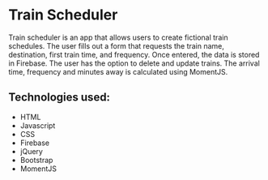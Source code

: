 # Train Scheduler

Train scheduler is an app that allows users to create fictional train schedules. The user fills out a form that requests the train name, destination, first train time, and frequency. Once entered, the data is stored in Firebase. The user has the option to delete and update trains. The arrival time, frequency and minutes away is calculated using MomentJS. 

## Technologies used:
* HTML
* Javascript
* CSS
* Firebase
* jQuery
* Bootstrap
* MomentJS